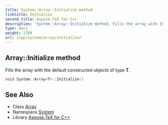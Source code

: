 ```yaml
---
title: System::Array::Initialize method
linktitle: Initialize
second_title: Aspose.TeX for C++
description: 'System::Array::Initialize method. Fills the array with the default constructed objects of type T in C++.'
type: docs
weight: 1700
url: /cpp/system/array/initialize/
---
```

## Array::Initialize method


Fills the array with the default constructed objects of type **T**.

```cpp
void System::Array<T>::Initialize()
```

## See Also

* Class [Array](../)
* Namespace [System](../../)
* Library [Aspose.TeX for C++](../../../)
